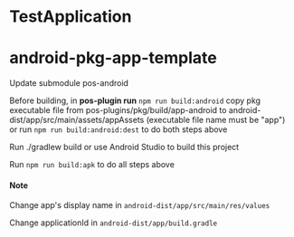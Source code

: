 # TestApplication
# android-pkg-app-template

Update submodule pos-android

Before building, in **pos-plugin run** ```npm run build:android``` copy pkg executable file from pos-plugins/pkg/build/app-android to android-dist/app/src/main/assets/appAssets (executable file name must be "app") or run ```npm run build:android:dest``` to do both steps above 

Run ./gradlew build or use Android Studio to build this project

Run ```npm run build:apk``` to do all steps above

#### Note

Change app's display name in ```android-dist/app/src/main/res/values```

Change applicationId in ```android-dist/app/build.gradle```
